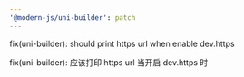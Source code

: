```yaml
---
'@modern-js/uni-builder': patch
---
```


fix(uni-builder): should print https url when enable dev.https

fix(uni-builder): 应该打印 https url 当开启 dev.https 时
